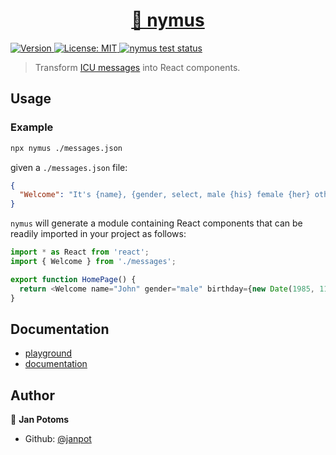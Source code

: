 <h1 align="center"><a href="https://nymus.now.sh/">🦉 nymus</a></h1>
<p>
  <a href="http://npmjs.com/package/nymus">
    <img alt="Version" src="https://img.shields.io/npm/v/nymus" />
  </a>
  <a href="#" target="_blank">
    <img alt="License: MIT" src="https://img.shields.io/badge/License-MIT-yellow.svg" />
  </a>
  <a href="https://github.com/Janpot/nymus/actions">
    <img alt="nymus test status" src="https://img.shields.io/github/workflow/status/Janpot/nymus/nymus%20tests">
  </a>
</p>

> Transform [ICU messages](http://userguide.icu-project.org/formatparse/messages) into React components.

## Usage

### Example

```sh
npx nymus ./messages.json
```

given a `./messages.json` file:

```json
{
  "Welcome": "It's {name}, {gender, select, male {his} female {her} other {their}} birthday is {birthday, date, long}"
}
```

`nymus` will generate a module containing React components that can be readily imported in your project as follows:

```js
import * as React from 'react';
import { Welcome } from './messages';

export function HomePage() {
  return <Welcome name="John" gender="male" birthday={new Date(1985, 11, 3)} />;
}
```

## Documentation

- [playground](https://nymus.now.sh/playground)
- [documentation](https://nymus.now.sh/docs)

## Author

👤 **Jan Potoms**

- Github: [@janpot](https://github.com/janpot)
